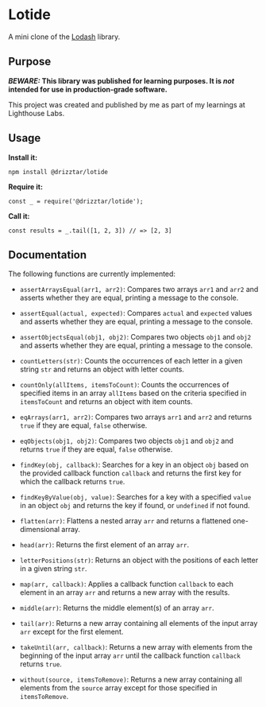 # Lotide

A mini clone of the [Lodash](https://lodash.com) library.

## Purpose

**_BEWARE:_ This library was published for learning purposes. It is _not_ intended for use in production-grade software.**

This project was created and published by me as part of my learnings at Lighthouse Labs. 

## Usage

**Install it:**

`npm install @drizztar/lotide`

**Require it:**

`const _ = require('@drizztar/lotide');`

**Call it:**

`const results = _.tail([1, 2, 3]) // => [2, 3]`

## Documentation

The following functions are currently implemented:

* `assertArraysEqual(arr1, arr2)`: Compares two arrays `arr1` and `arr2` and asserts whether they are equal, printing a message to the console.

* `assertEqual(actual, expected)`: Compares `actual` and `expected` values and asserts whether they are equal, printing a message to the console.

* `assertObjectsEqual(obj1, obj2)`: Compares two objects `obj1` and `obj2` and asserts whether they are equal, printing a message to the console.

* `countLetters(str)`: Counts the occurrences of each letter in a given string `str` and returns an object with letter counts.

* `countOnly(allItems, itemsToCount)`: Counts the occurrences of specified items in an array `allItems` based on the criteria specified in `itemsToCount` and returns an object with item counts.

* `eqArrays(arr1, arr2)`: Compares two arrays `arr1` and `arr2` and returns `true` if they are equal, `false` otherwise.

* `eqObjects(obj1, obj2)`: Compares two objects `obj1` and `obj2` and returns `true` if they are equal, `false` otherwise.

* `findKey(obj, callback)`: Searches for a key in an object `obj` based on the provided callback function `callback` and returns the first key for which the callback returns `true`.

* `findKeyByValue(obj, value)`: Searches for a key with a specified `value` in an object `obj` and returns the key if found, or `undefined` if not found.

* `flatten(arr)`: Flattens a nested array `arr` and returns a flattened one-dimensional array.

* `head(arr)`: Returns the first element of an array `arr`.

* `letterPositions(str)`: Returns an object with the positions of each letter in a given string `str`.

* `map(arr, callback)`: Applies a callback function `callback` to each element in an array `arr` and returns a new array with the results.

* `middle(arr)`: Returns the middle element(s) of an array `arr`.

* `tail(arr)`: Returns a new array containing all elements of the input array `arr` except for the first element.

* `takeUntil(arr, callback)`: Returns a new array with elements from the beginning of the input array `arr` until the callback function `callback` returns `true`.

* `without(source, itemsToRemove)`: Returns a new array containing all elements from the `source` array except for those specified in `itemsToRemove`.